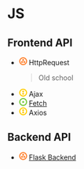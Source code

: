# JS
## Frontend API
- ![](../../-/3.png) HttpRequest
    > Old school
- ![](../../-/2.png) Ajax
- ![](../../-/1.png) [Fetch](index.html)
- ![](../../-/2.png) Axios

## Backend API
- ![](../../-/3.png) [Flask Backend](server.py)